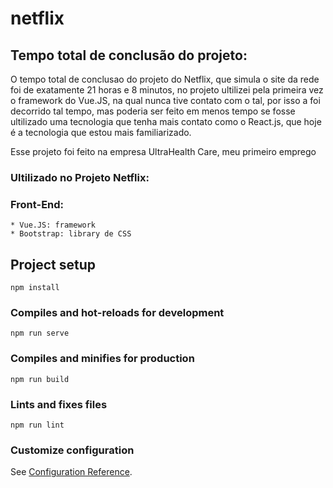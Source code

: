 # netflix


## Tempo total de conclusão do projeto:

O tempo total de conclusao do projeto do Netflix, que simula o site da rede foi de exatamente 21 horas e 8 minutos, no projeto ultilizei pela primeira vez o framework do  Vue.JS, na qual nunca tive contato com o tal, por isso a foi decorrido tal tempo, mas poderia ser feito em menos tempo se fosse ultilizado uma tecnologia que tenha mais contato como o React.js, que hoje é a tecnologia que estou mais familiarizado.

Esse projeto foi feito na empresa UltraHealth Care, meu primeiro emprego

### Ultilizado no Projeto Netflix:

### Front-End: 
    * Vue.JS: framework 
    * Bootstrap: library de CSS



## Project setup
```
npm install
```

### Compiles and hot-reloads for development
```
npm run serve
```

### Compiles and minifies for production
```
npm run build
```

### Lints and fixes files
```
npm run lint
```

### Customize configuration
See [Configuration Reference](https://cli.vuejs.org/config/).
